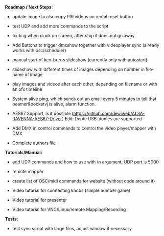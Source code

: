 **Roadmap / Next Steps:** <p/>

- update image to also copy PIR videos on rental reset button<p/>
- test UDP and add more commands to the script <p/>
<p/>

- fix bug when clock on screen, after stop it does not go away <p/>
- Add Buttons to trigger dmxshow together with videoplayer sync (already works with osc/scheduler) <p/>
- manual start of ken-burns slideshow (currently only with autostart) <p/>
- slideshow with different times of images depending on number in file-name of image  <p/>
- play images and videos after each other, depending on filename or with an ofx timeline  <p/>
- System alive ping, which sends out an email every 5 minutes to tell that beamer&pocketvj is alive, alarm function. <p/>
- AES67 Support, is it possible (https://github.com/dewiweb/ALSA-RAVENNA-AES67-Driver) Edit: Dante USB-donles are supported <p/>
- Add DMX in control commands to control the video player/mapper with DMX <p/>
- Complete authors file <p/>
<p/>



**Tutorials/Manual:** <p/>

- add UDP commands and how to use with \n argument, UDP port is 5000<p/>
- remote mapper<p/>
- create list of OSC/midi commands for website (without code around it)<p/>
- Video tutorial for connecting knobs (simple number game)<p/>
- Video tutorial for presenter<p/>
- Video tutorial for VNC/Linux/remote Mapping/Recording<p/>


**Tests:** <p/>

- test sync script with large files, adjust window if necessary<p/>
